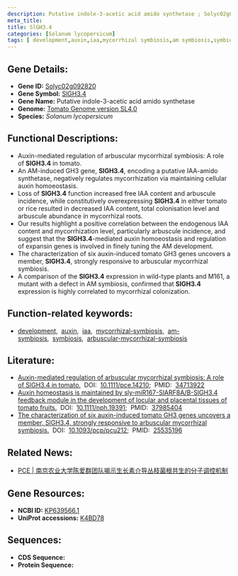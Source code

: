 ```yaml
---
description: Putative indole-3-acetic acid amido synthetase ; Solyc02g092820 ; Solanum lycopersicum
meta_title:
title: SlGH3.4
categories: [Solanum lycopersicum]
tags: [ development,auxin,iaa,mycorrhizal symbiosis,am symbiosis,symbiosis,arbuscular mycorrhizal symbiosis ]
---
```


## Gene Details:
- **Gene ID:**	[Solyc02g092820]()
- **Gene Symbol:** <u>SlGH3.4</u>
- **Gene Name:** Putative indole-3-acetic acid amido synthetase
- **Genome:** [Tomato Genome version SL4.0](https://solgenomics.net/organism/solanum_lycopersicum/genome)
- **Species:** *Solanum lycopersicum*

## Functional Descriptions:
   - Auxin-mediated regulation of arbuscular mycorrhizal symbiosis: A role of **SlGH3.4** in tomato.
   - An AM-induced GH3 gene, **SlGH3.4**, encoding a putative IAA-amido synthetase, negatively regulates mycorrhization via maintaining cellular auxin homoeostasis.
   - Loss of **SlGH3.4** function increased free IAA content and arbuscule incidence, while constitutively overexpressing **SlGH3.4** in either tomato or rice resulted in decreased IAA content, total colonisation level and arbuscule abundance in mycorrhizal roots.
   - Our results highlight a positive correlation between the endogenous IAA content and mycorrhization level, particularly arbuscule incidence, and suggest that the **SlGH3.4**-mediated auxin homoeostasis and regulation of expansin genes is involved in finely tuning the AM development.
   - The characterization of six auxin-induced tomato GH3 genes uncovers a member, **SlGH3.4**, strongly responsive to arbuscular mycorrhizal symbiosis.
   - A comparison of the **SlGH3.4** expression in wild-type plants and M161, a mutant with a defect in AM symbiosis, confirmed that **SlGH3.4** expression is highly correlated to mycorrhizal colonization.

## Function-related keywords:
   - [development](/tags/development/),&nbsp;&nbsp;[auxin](/tags/auxin/),&nbsp;&nbsp;[iaa](/tags/iaa/),&nbsp;&nbsp;[mycorrhizal-symbiosis](/tags/mycorrhizal-symbiosis/),&nbsp;&nbsp;[am-symbiosis](/tags/am-symbiosis/),&nbsp;&nbsp;[symbiosis](/tags/symbiosis/),&nbsp;&nbsp;[arbuscular-mycorrhizal-symbiosis](/tags/arbuscular-mycorrhizal-symbiosis/)

## Literature:
   - [Auxin-mediated regulation of arbuscular mycorrhizal symbiosis: A role of SlGH3.4 in tomato.](https://onlinelibrary.wiley.com/doi/10.1111/pce.14210)&nbsp;&nbsp;DOI:&nbsp;&nbsp;[10.1111/pce.14210](https://onlinelibrary.wiley.com/doi/10.1111/pce.14210);&nbsp;&nbsp;PMID:&nbsp;&nbsp;[34713922](https://pubmed.ncbi.nlm.nih.gov/34713922/)
   - [Auxin homeostasis is maintained by sly-miR167-SlARF8A/B-SlGH3.4 feedback module in the development of locular and placental tissues of tomato fruits.](https://doi.org/10.1111/nph.19391)&nbsp;&nbsp;DOI:&nbsp;&nbsp;[10.1111/nph.19391](https://doi.org/10.1111/nph.19391);&nbsp;&nbsp;PMID:&nbsp;&nbsp;[37985404](https://pubmed.ncbi.nlm.nih.gov/37985404/)
   - [The characterization of six auxin-induced tomato GH3 genes uncovers a member, SlGH3.4, strongly responsive to arbuscular mycorrhizal symbiosis.](https://doi.org/10.1093/pcp/pcu212)&nbsp;&nbsp;DOI:&nbsp;&nbsp;[10.1093/pcp/pcu212](https://doi.org/10.1093/pcp/pcu212);&nbsp;&nbsp;PMID:&nbsp;&nbsp;[25535196](https://pubmed.ncbi.nlm.nih.gov/25535196/)


## Related News:
   - [PCE | 南京农业大学陈爱群团队揭示生长素介导丛枝菌根共生的分子调控机制](https://mp.weixin.qq.com/s?__biz=Mzg3MDEwNDEyMg==&mid=2247519992&idx=4&sn=77a3c9264623bbc9b270c65f6c722e2a&chksm=ce9023adf9e7aabb2bc393b26fa4af9a9097552bec0a16681eb97fe7c1ebcb973d9f75b6fdaf&scene=27#wechat_redirect)

## Gene Resources:
- **NCBI ID:**  [KP639566.1](https://www.ncbi.nlm.nih.gov/gene/?term=KP639566.1)
- **UniProt accessions:** [K4BD78](https://www.uniprot.org/uniprotkb/K4BD78/entry)



## Sequences:
- **CDS Sequence:**
- **Protein Sequence:**

